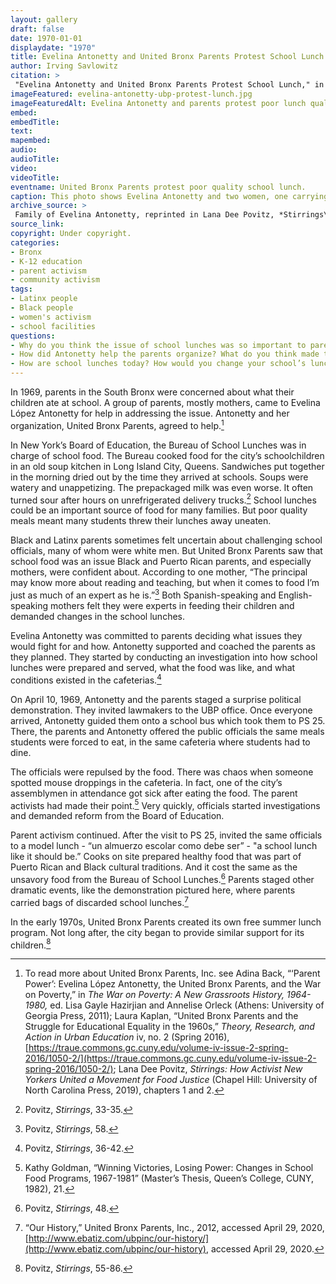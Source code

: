```yaml
---
layout: gallery
draft: false
date: 1970-01-01
displaydate: "1970"
title: Evelina Antonetty and United Bronx Parents Protest School Lunch
author: Irving Savlowitz
citation: >
 "Evelina Antonetty and United Bronx Parents Protest School Lunch," in New York City Civil Rights History Project, Accessed: [Month Day, Year], https://nyccivilrightshistory.org/topics/black-latina-women/united-bronx-parents/evelina-antonetty-ubp-protest-lunch.
imageFeatured: evelina-antonetty-ubp-protest-lunch.jpg
imageFeaturedAlt: Evelina Antonetty and parents protest poor lunch quality at schools. One woman is carrying a child, walking across Federal Plaza in Manhattan and other parents carry large plastic bags of food.
embed: 
embedTitle: 
text: 
mapembed: 
audio: 
audioTitle: 
video: 
videoTitle: 
eventname: United Bronx Parents protest poor quality school lunch. 
caption: This photo shows Evelina Antonetty and two women, one carrying a child, walking across Federal Plaza in Manhattan and holding large plastic bags of food.
archive_source: >
 Family of Evelina Antonetty, reprinted in Lana Dee Povitz, *Stirrings\: How Activist New Yorkers Ignited a Movement for Food Justice* (Chicago\: University of Chicago Press, 2019).
source_link: 
copyright: Under copyright.
categories: 
- Bronx
- K-12 education
- parent activism
- community activism
tags:
- Latinx people
- Black people
- women's activism 
- school facilities
questions:
- Why do you think the issue of school lunches was so important to parents in the South Bronx?
- How did Antonetty help the parents organize? What do you think made them effective?
- How are school lunches today? How would you change your school’s lunch program?
--- 
```


In 1969, parents in the South Bronx were concerned about what their children ate at school. A group of parents, mostly mothers, came to Evelina López Antonetty for help in addressing the issue. Antonetty and her organization, United Bronx Parents, agreed to help.[^1]

In New York’s Board of Education, the Bureau of School Lunches was in charge of school food. The Bureau cooked food for the city’s schoolchildren in an old soup kitchen in Long Island City, Queens. Sandwiches put together in the morning dried out by the time they arrived at schools. Soups were watery and unappetizing. The prepackaged milk was even worse. It often turned sour after hours on unrefrigerated delivery trucks.[^2] School lunches could be an important source of food for many families. But poor quality meals meant many students threw their lunches away uneaten.

Black and Latinx parents sometimes felt uncertain about challenging school officials, many of whom were white men. But United Bronx Parents saw that school food was an issue Black and Puerto Rican parents, and especially mothers, were confident about. According to one mother, “The principal may know more about reading and teaching, but when it comes to food I’m just as much of an expert as he is.”[^3] Both Spanish-speaking and English-speaking mothers felt they were experts in feeding their children and demanded changes in the school lunches.

Evelina Antonetty was committed to parents deciding what issues they would fight for and how.   Antonetty supported and coached the parents as they planned. They started by conducting an investigation into how school lunches were prepared and served, what the food was like, and what conditions existed in the cafeterias.[^4]

On April 10, 1969, Antonetty and the parents staged a surprise political demonstration. They invited lawmakers to the UBP office. Once everyone arrived, Antonetty guided them onto a school bus which took them to PS 25. There, the parents and Antonetty offered the public officials the same meals students were forced to eat, in the same cafeteria where students had to dine.

The officials were repulsed by the food. There was chaos when someone spotted mouse droppings in the cafeteria. In fact, one of the city’s assemblymen in attendance got sick after eating the food. The parent activists had made their point.[^5] Very quickly, officials started investigations and demanded reform from the Board of Education.

Parent activism continued. After the visit to PS 25, invited the same officials to a model lunch - “un almuerzo escolar como debe ser” - "a school lunch like it should be.” Cooks on site prepared healthy food that was part of Puerto Rican and Black cultural traditions. And it cost the same as the unsavory food from the Bureau of School Lunches.[^8] Parents staged other dramatic events, like the demonstration pictured here, where parents carried bags of discarded school lunches.[^9]

In the early 1970s, United Bronx Parents created its own free summer lunch program. Not long after, the city began to provide similar support for its children.[^10]

[^1]: To read more about United Bronx Parents, Inc. see Adina Back, “‘Parent Power’: Evelina López Antonetty, the United Bronx Parents, and the War on Poverty,” in *The War on Poverty: A New Grassroots History, 1964-1980,* ed. Lisa Gayle Hazirjian and Annelise Orleck (Athens: University of Georgia Press, 2011); Laura Kaplan, “United Bronx Parents and the Struggle for Educational Equality in the 1960s,” *Theory, Research, and Action in Urban Education* iv, no. 2 (Spring 2016), [https://traue.commons.gc.cuny.edu/volume-iv-issue-2-spring-2016/1050-2/](https://traue.commons.gc.cuny.edu/volume-iv-issue-2-spring-2016/1050-2/); Lana Dee Povitz, *Stirrings: How Activist New Yorkers United a Movement for Food Justice* (Chapel Hill: University of North Carolina Press, 2019), chapters 1 and 2.

[^2]: Povitz, *Stirrings*, 33-35.

[^3]: Povitz, *Stirrings*, 58.

[^4]: Povitz, *Stirrings*, 36-42.

[^5]: Kathy Goldman, “Winning Victories, Losing Power: Changes in School Food Programs, 1967-1981” (Master’s Thesis, Queen’s College, CUNY, 1982), 21.

[^6]: Goldman, “Winning Victories, Losing Power,” 21.

[^7]: Povitz, *Stirrings*, 40.

[^8]: Povitz, *Stirrings*, 48.

[^9]: “Our History,” United Bronx Parents, Inc., 2012, accessed April 29, 2020, [http://www.ebatiz.com/ubpinc/our-history/](http://www.ebatiz.com/ubpinc/our-history), accessed April 29, 2020.

[^10]: Povitz, *Stirrings*, 55-86.
